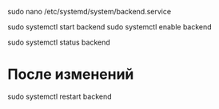 sudo nano /etc/systemd/system/backend.service

sudo systemctl start backend
sudo systemctl enable backend

sudo systemctl status backend

# После изменений
sudo systemctl restart backend